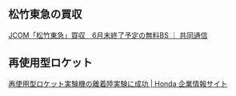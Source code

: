 ## 松竹東急の買収

[JCOM「松竹東急」買収　6月末終了予定の無料BS ｜ 共同通信](https://nordot.app/1307636272785031797)

## 再使用型ロケット

[再使用型ロケット実験機の離着陸実験に成功 | Honda 企業情報サイト](https://global.honda/jp/topics/2025/c_2025-06-17c.html)
